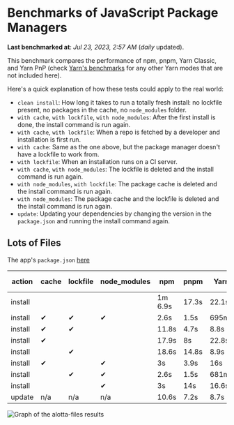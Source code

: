 # Benchmarks of JavaScript Package Managers

**Last benchmarked at**: _Jul 23, 2023, 2:57 AM_ (_daily_ updated).

This benchmark compares the performance of npm, pnpm, Yarn Classic, and Yarn PnP (check [Yarn's benchmarks](https://yarnpkg.com/benchmarks) for any other Yarn modes that are not included here).

Here's a quick explanation of how these tests could apply to the real world:

- `clean install`: How long it takes to run a totally fresh install: no lockfile present, no packages in the cache, no `node_modules` folder.
- `with cache`, `with lockfile`, `with node_modules`: After the first install is done, the install command is run again.
- `with cache`, `with lockfile`: When a repo is fetched by a developer and installation is first run.
- `with cache`: Same as the one above, but the package manager doesn't have a lockfile to work from.
- `with lockfile`: When an installation runs on a CI server.
- `with cache`, `with node_modules`: The lockfile is deleted and the install command is run again.
- `with node_modules`, `with lockfile`: The package cache is deleted and the install command is run again.
- `with node_modules`: The package cache and the lockfile is deleted and the install command is run again.
- `update`: Updating your dependencies by changing the version in the `package.json` and running the install command again.

## Lots of Files

The app's `package.json` [here](https://github.com/pnpm/pnpm.io/blob/main/benchmarks/fixtures/alotta-files/package.json)

| action  | cache | lockfile | node_modules| npm | pnpm | Yarn | Yarn PnP |
| ---     | ---   | ---      | ---         | --- | ---  | ---  | ---      |
| install |       |          |             | 1m 6.9s | 17.3s | 22.1s | 20.2s |
| install | ✔     | ✔        | ✔           | 2.6s | 1.5s | 695ms | n/a |
| install | ✔     | ✔        |             | 11.8s | 4.7s | 8.8s | 668ms |
| install | ✔     |          |             | 17.9s | 8s | 22.8s | 15.2s |
| install |       | ✔        |             | 18.6s | 14.8s | 8.9s | 670ms |
| install | ✔     |          | ✔           | 3s | 3.9s | 16s | n/a |
| install |       | ✔        | ✔           | 2.6s | 1.5s | 681ms | n/a |
| install |       |          | ✔           | 3s | 14s | 16.6s | n/a |
| update  | n/a | n/a | n/a | 10.6s | 7.2s | 8.7s | 16.9s |

<img alt="Graph of the alotta-files results" src="/img/benchmarks/alotta-files.svg" />